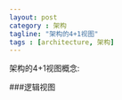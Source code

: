 ```yaml
---
layout: post
category : 架构
tagline: "架构的4+1视图"
tags : [architecture, 架构]
---
```


架构的4+1视图概念:



###逻辑视图

